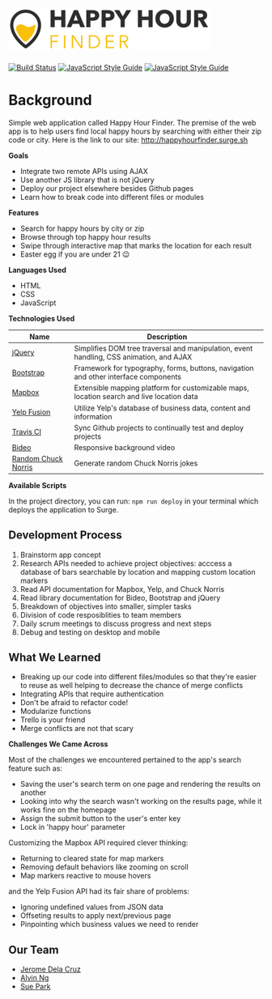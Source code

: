# <img src="https://github.com/jjdelacruz1/Phase1Project/blob/master/img/logo-dark.png" alt="alt text" width="400">

[![Build Status](https://travis-ci.org/jjdelacruz1/Phase1Project.svg?branch=master)](https://travis-ci.org/jjdelacruz1/Phase1Project)
[![JavaScript Style Guide](https://img.shields.io/badge/code_style-standard-brightgreen.svg)](https://standardjs.com)
[![JavaScript Style Guide](https://cdn.rawgit.com/standard/standard/master/badge.svg)](https://github.com/standard/standard)

# Background

Simple web application called Happy Hour Finder. The premise of the web app is to help users find local happy hours by searching with either their zip code or city. Here is the link to our site: http://happyhourfinder.surge.sh

**Goals**
- Integrate two remote APIs using AJAX
- Use another JS library that is not jQuery
- Deploy our project elsewhere besides Github pages
- Learn how to break code into different files or modules

**Features**
- Search for happy hours by city or zip
- Browse through top happy hour results
- Swipe through interactive map that marks the location for each result
- Easter egg if you are under 21 :wink:

**Languages Used**
- HTML
- CSS
- JavaScript

**Technologies Used**

| Name | Description |
| --- | --- |
| [jQuery](https://jquery.com/) | Simplifies DOM tree traversal and manipulation, event handling, CSS animation, and AJAX |
| [Bootstrap](https://getbootstrap.com/) | Framework for typography, forms, buttons, navigation and other interface components |
| [Mapbox](https://docs.mapbox.com/api/) | Extensible mapping platform for customizable maps, location search and live location data |
| [Yelp Fusion](https://www.yelp.com/fusion) | Utilize Yelp's database of business data, content and information |
| [Travis CI](https://travis-ci.org/) | Sync Github projects to continually test and deploy projects |
| [Bideo](https://rishabhp.github.io/bideo.js/) | Responsive background video |
| [Random Chuck Norris](https://api.chucknorris.io/) | Generate random Chuck Norris jokes |

**Available Scripts**

In the project directory, you can run:
`npm run deploy`
in your terminal which deploys the application to Surge. 

## Development Process

1. Brainstorm app concept
2. Research APIs needed to achieve project objectives: acccess a database of bars searchable by location and mapping custom location markers
3. Read API documentation for Mapbox, Yelp, and Chuck Norris
4. Read library documentation for Bideo, Bootstrap and jQuery
5. Breakdown of objectives into smaller, simpler tasks
6. Division of code resposiblities to team members
7. Daily scrum meetings to discuss progress and next steps
8. Debug and testing on desktop and mobile

## What We Learned

- Breaking up our code into different files/modules so that they're easier to reuse as well helping to decrease the chance of merge conflicts
- Integrating APIs that require authentication
- Don't be afraid to refactor code!
- Modularize functions
- Trello is your friend
- Merge conflicts are not that scary

**Challenges We Came Across**

Most of the challenges we encountered pertained to the app's search feature such as:
- Saving the user's search term on one page and rendering the results on another
- Looking into why the search wasn't working on the results page, while it works fine on the homepage
- Assign the submit button to the user's enter key
- Lock in 'happy hour' parameter

Customizing the Mapbox API required clever thinking:
- Returning to cleared state for map markers
- Removing default behaviors like zooming on scroll
- Map markers reactive to mouse hovers

and the Yelp Fusion API had its fair share of problems:
- Ignoring undefined values from JSON data
- Offseting results to apply next/previous page
- Pinpointing which business values we need to render

## Our Team

- [Jerome Dela Cruz](https://github.com/jjdelacruz1)
- [Alvin Ng](https://github.com/ngalvin93)
- [Sue Park](https://github.com/suepark09)
